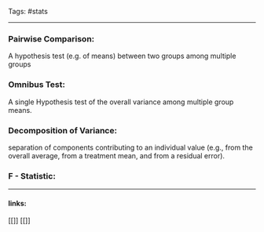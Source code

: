 
Tags: #stats 

------------------------------------------

### Pairwise Comparison:
A hypothesis test (e.g. of means) between two groups among multiple groups
### Omnibus Test:
A single Hypothesis test of the overall variance among multiple group means.
### Decomposition of Variance:
separation of components contributing  to an individual value (e.g., from the overall average, from a treatment mean, and from a residual error).
### F - Statistic:














---------------------
#### links:
[[]]
[[]]